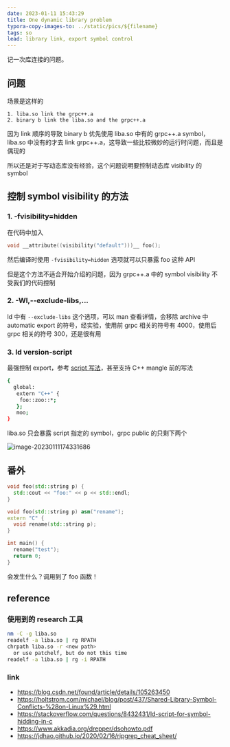```yaml
---
date: 2023-01-11 15:43:29
title: One dynamic library problem
typora-copy-images-to: ../static/pics/${filename}
tags: so
lead: library link, export symbol control
---
```


记一次库连接的问题。

## 问题
场景是这样的
```
1. liba.so link the grpc++.a
2. binary b link the liba.so and the grpc++.a
```

因为 link 顺序的导致 binary b 优先使用 liba.so 中有的 grpc++.a symbol，liba.so 中没有的才去 link grpc++.a，这导致一些比较微妙的运行时问题，而且是偶现的

所以还是对于写动态库没有经验，这个问题说明要控制动态库 visibility 的 symbol

## 控制 symbol visibility 的方法

### 1. -fvisibility=hidden
在代码中加入 
```cpp
void __attribute((visibility("default")))__ foo();
```
然后编译时使用 `-fvisibility=hidden` 选项就可以只暴露 foo 这种 API

但是这个方法不适合开始介绍的问题，因为 grpc++.a 中的 symbol visibility 不受我们的代码控制

### 2. -Wl,--exclude-libs,...
ld 中有 `--exclude-libs` 这个选项，可以 man 查看详情，会移除 archive 中 automatic export 的符号，经实验，使用前 grpc 相关的符号有 4000，使用后 grpc 相关的符号 300，还是很有用

### 3. ld version-script
最强控制 export，参考 [script 写法](https://sourceware.org/binutils/docs/ld/VERSION.html)，甚至支持 C++ mangle 前的写法
```bash
{
  global:
   extern "C++" {
    foo::zoo::*;
   };
   moo;
}
```
liba.so 只会暴露 script 指定的 symbol，grpc public 的只剩下两个

![image-20230111174331686](/pics/one_dynamic_library_problem/image-20230111174331686.png)

## 番外

```cpp
void foo(std::string p) {
  std::cout << "foo:" << p << std::endl;
}

void foo(std::string p) asm("rename");
extern "C" {
  void rename(std::string p);
}

int main() {
  rename("test");
  return 0;
}
```

会发生什么？调用到了 foo 函数！

## reference
### 使用到的 research 工具
```bash
nm -C -g liba.so
readelf -a liba.so | rg RPATH
chrpath liba.so -r <new path> 
  or use patchelf, but do not this time
readelf -a liba.so | rg -i RPATH
```

### link
- https://blog.csdn.net/found/article/details/105263450
- https://holtstrom.com/michael/blog/post/437/Shared-Library-Symbol-Conflicts-%28on-Linux%29.html
- https://stackoverflow.com/questions/8432431/ld-script-for-symbol-hidding-in-c
- https://www.akkadia.org/drepper/dsohowto.pdf
- https://jdhao.github.io/2020/02/16/ripgrep_cheat_sheet/
